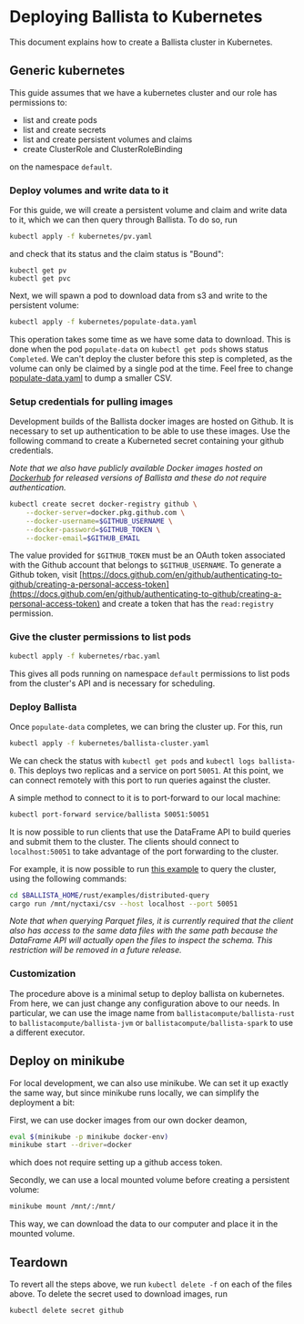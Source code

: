 # Deploying Ballista to Kubernetes

This document explains how to create a Ballista cluster in Kubernetes.

## Generic kubernetes

This guide assumes that we have a kubernetes cluster and our role has permissions to:

* list and create pods
* list and create secrets
* list and create persistent volumes and claims
* create ClusterRole and ClusterRoleBinding

on the namespace `default`.

### Deploy volumes and write data to it

For this guide, we will create a persistent volume and claim and write data to it, which we can then query through Ballista.
To do so, run

```bash
kubectl apply -f kubernetes/pv.yaml
```

and check that its status and the claim status is "Bound":

```
kubectl get pv
kubectl get pvc
```

Next, we will spawn a pod to download data from s3 and write to the persistent volume:

```bash
kubectl apply -f kubernetes/populate-data.yaml
```

This operation takes some time as we have some data to download. This is done when the pod `populate-data` on `kubectl get pods`
shows status `Completed`. We can't deploy the cluster before this step is completed, as the volume can only be claimed by
a single pod at the time. Feel free to change [populate-data.yaml](./populate-data.yaml) to dump a smaller CSV.

### Setup credentials for pulling images

Development builds of the Ballista docker images are hosted on Github. It is necessary to set up authentication to be
able to use these images. Use the following command to create a Kuberneted secret containing your github credentials.  

_Note that we also have publicly available Docker images hosted on [Dockerhub](https://hub.docker.com/u/ballistacompute) 
for released versions of Ballista and these do not require authentication._


```bash
kubectl create secret docker-registry github \
    --docker-server=docker.pkg.github.com \
    --docker-username=$GITHUB_USERNAME \
    --docker-password=$GITHUB_TOKEN \
    --docker-email=$GITHUB_EMAIL
```

The value provided for `$GITHUB_TOKEN` must be an OAuth token associated with the Github account that belongs 
to `$GITHUB_USERNAME`. To generate a Github token, visit [https://docs.github.com/en/github/authenticating-to-github/creating-a-personal-access-token](https://docs.github.com/en/github/authenticating-to-github/creating-a-personal-access-token) 
and create a token that has the `read:registry` permission.

### Give the cluster permissions to list pods

```bash
kubectl apply -f kubernetes/rbac.yaml
```

This gives all pods running on namespace `default` permissions to list pods from the cluster's API
and is necessary for scheduling.

### Deploy Ballista

Once `populate-data` completes, we can bring the cluster up. For this, run

```bash
kubectl apply -f kubernetes/ballista-cluster.yaml
```

We can check the status with `kubectl get pods` and `kubectl logs ballista-0`.
This deploys two replicas and a service on port `50051`.
At this point, we can connect remotely with this port to run queries against the cluster.

A simple method to connect to it is to port-forward to our local machine:

```bash
kubectl port-forward service/ballista 50051:50051
```

It is now possible to run clients that use the DataFrame API to build queries and submit them to the cluster. The clients
should connect to `localhost:50051` to take advantage of the port forwarding to the cluster.

For example, it is now possible to run [this example](../rust/examples/distributed-query) to query the cluster, using
the following commands: 

```bash
cd $BALLISTA_HOME/rust/examples/distributed-query
cargo run /mnt/nyctaxi/csv --host localhost --port 50051
```

_Note that when querying Parquet files, it is currently required that the client also has access to the same 
data files with the same path because the DataFrame API will actually open the files to inspect the schema. This 
restriction will be removed in a future release._

### Customization

The procedure above is a minimal setup to deploy ballista on kubernetes. From here, we can just change any configuration above
to our needs. In particular, we can use the image name from `ballistacompute/ballista-rust` to `ballistacompute/ballista-jvm` or `ballistacompute/ballista-spark` to use a different executor.

## Deploy on minikube

For local development, we can also use minikube. We can set it up exactly the same way, but since 
minikube runs locally, we can simplify the deployment a bit:

First, we can use docker images from our own docker deamon,

```bash
eval $(minikube -p minikube docker-env)
minikube start --driver=docker
```

which does not require setting up a github access token.

Secondly, we can use a local mounted volume before creating a persistent volume:

```bash
minikube mount /mnt/:/mnt/
```

This way, we can download the data to our computer and place it in the mounted volume.

## Teardown

To revert all the steps above, we run `kubectl delete -f` on each of the files above. To delete the secret used
to download images, run

```bash
kubectl delete secret github
```
